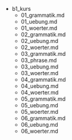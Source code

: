 - b1_kurs
    - 01_grammatik.md
    - 01_uebung.md
    - 01_woerter.md
    - 02_grammatik.md
    - 02_uebung.md
    - 02_woerter.md
    - 03_grammatik.md
    - 03_phrase.md
    - 03_uebung.md
    - 03_woerter.md
    - 04_grammatik.md
    - 04_uebung.md
    - 04_woerter.md
    - 05_grammatik.md
    - 05_uebung.md
    - 05_woerter.md
    - 06_grammatik.md
    - 06_uebung.md
    - 06_woerter.md
